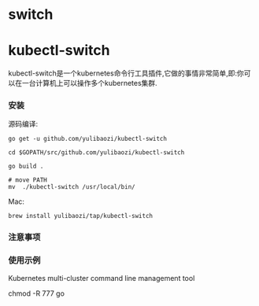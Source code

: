 # switch

# kubectl-switch

kubectl-switch是一个kubernetes命令行工具插件,它做的事情非常简单,即:你可以在一台计算机上可以操作多个kubernetes集群.

### 安装

源码编译:

```
go get -u github.com/yulibaozi/kubectl-switch

cd $GOPATH/src/github.com/yulibaozi/kubectl-switch

go build .

# move PATH
mv  ./kubectl-switch /usr/local/bin/
```

Mac:

```
brew install yulibaozi/tap/kubectl-switch
```

### 注意事项


### 使用示例




Kubernetes multi-cluster command line management tool

chmod -R 777 go 